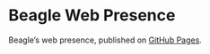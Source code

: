 # Beagle Web Presence

Beagle’s web presence, published on [GitHub Pages](https://m1cm1c.github.io/Beagle/branches/javadoc-style-convention).